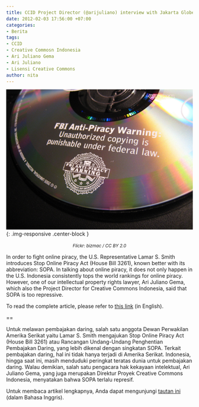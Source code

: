 ```yaml
---
title: CCID Project Director (@arijuliano) interview with Jakarta Globe
date: 2012-02-03 17:56:00 +07:00
categories:
- Berita
tags:
- CCID
- Creative Commosn Indonesia
- Ari Juliano Gema
- Ari Juliano
- Lisensi Creative Commons
author: nita
---
```


![20100807211640!Fbi_anti_piracy_warning.jpg](/uploads/20100807211640!Fbi_anti_piracy_warning.jpg){: .img-responsive .center-block }<center><small><i>Flickr: bizmac / CC BY 2.0</i></small></center>

In order to fight online piracy, the U.S. Representative Lamar S. Smith introduces Stop Online Piracy Act (House Bill 3261), known better with its abbreviation: SOPA. In talking about online piracy, it does not only happen in the U.S. Indonesia consistently tops the world rankings for online piracy. However, one of our intellectual property rights lawyer, Ari Juliano Gema, which also the Project Director for Creative Commons Indonesia, said that SOPA is too repressive.

To read the complete article, please refer to [this link](http://www.thejakartaglobe.com/tech/what-us-stop-online-piracy-act-means-for-indonesia/495472) (in English).

==

Untuk melawan pembajakan daring, salah satu anggota Dewan Perwakilan Amerika Serikat yaitu Lamar S. Smith mengajukan Stop Online Piracy Act (House Bill 3261) atau Rancangan Undang-Undang Penghentian Pembajakan Daring, yang lebih dikenal dengan singkatan SOPA. Terkait pembajakan daring, hal ini tidak hanya terjadi di Amerika Serikat. Indonesia, hingga saat ini, masih menduduki peringkat teratas dunia untuk pembajakan daring.  Walau demikian, salah satu pengacara hak kekayaan intelektual, Ari Juliano Gema, yang juga merupakan Direktur Proyek Creative Commons Indonesia, menyatakan bahwa SOPA terlalu represif.

Untuk membaca artikel lengkapnya, Anda dapat mengunjungi [tautan ini](http://www.thejakartaglobe.com/tech/what-us-stop-online-piracy-act-means-for-indonesia/495472) (dalam Bahasa Inggris).
